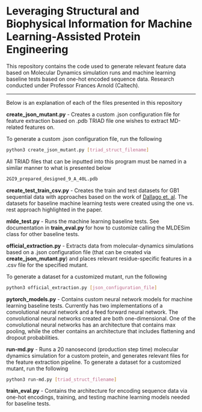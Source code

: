 # Leveraging Structural and Biophysical Information for Machine Learning-Assisted Protein Engineering

This repository contains the code used to generate relevant feature data based on Molecular Dynamics simulation runs and machine learning baseline tests based on one-hot encoded sequence data. Research conducted under Professor Frances Arnold (Caltech).

---

Below is an explanation of each of the files presented in this repository <br />

**create_json_mutant.py** - Creates a custom .json configuration file for feature extraction based on .pdb TRIAD file one wishes to extract MD-related features on. <br />

To generate a custom .json configuration file, run the following
```bash
python3 create_json_mutant.py [triad_struct_filename]
```
All TRIAD files that can be inputted into this program must be named in a similar manner to what is presented below
```bash
2GI9_prepared_designed_9_A_40L.pdb
```
**create_test_train_csv.py** - Creates the train and test datasets for GB1 sequential data with approaches based on the work of [Dallago et. al](https://www.biorxiv.org/content/10.1101/2021.11.09.467890v2.full). The datasets for baseline machine learning tests were created using the one vs. rest approach highlighted in the paper.

**mlde_test.py** - Runs the machine learning baseline tests. See documentation in **train_eval.py** for how to customize calling the MLDESim class for other baseline tests.

**official_extraction.py** - Extracts data from molecular-dynamics simulations based on a .json configuration file (that can be created via **create_json_mutant.py**) and places relevant residue-specific features in a .csv file for the specified mutant.

To generate a dataset for a customized mutant, run the following
```bash
python3 official_extraction.py [json_configuration_file]
```
**pytorch_models.py** - Contains custom neural network models for machine learning baseline tests. Currently has two implementations of a convolutional neural network and a feed forward neural network. The convolutional neural networks created are both one-dimensional. One of the convolutional neural networks has an architecture that contains max pooling, while the other contains an architecture that includes flattening and dropout probabilities.

**run-md.py** - Runs a 20 nanosecond (production step time) molecular dynamics simulation for a custom protein, and generates relevant files for the feature extraction pipeline.
To generate a dataset for a customized mutant, run the following
```bash
python3 run-md.py [triad_struct_filename]
```
**train_eval.py** - Contains the architecture for encoding sequence data via one-hot encodings, training, and testing machine learning models needed for baseline tests.
